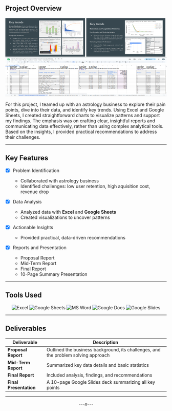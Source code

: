## Project Overview  

<div>
  <img src="/Deliverables/images/Screenshot 2025-04-27 064704.png" width="49.5%" height='120px' alt="Trend visualization_1">
  <img src="/Deliverables/images/Screenshot 2025-04-27 064716.png" width="49%" height='120px' alt="Trend visualization_2">
  <div>
  <img src="/Deliverables/images/Screenshot 2025-04-27 071520.png" width="100%" height='120px' alt="Data analysis in Excel">
  </div>  
</div>


For this project, I teamed up with an astrology business to explore their pain points, dive into their data, and identify key trends. Using Excel and Google Sheets, I created straightforward charts to visualize patterns and support my findings. The emphasis was on crafting clear, insightful reports and communicating data effectively, rather than using complex analytical tools. Based on the insights, I provided practical recommendations to address their challenges. 

---

## Key Features  

- [x] Problem Identification  
  - Collaborated with astrology business
  - Identified challenges: low user retention, high aquisition cost, revenue drop

- [x] Data Analysis  
  - Analyzed data with **Excel** and **Google Sheets**
  - Created visualizations to uncover patterns

- [x] Actionable Insights  
  - Provided practical, data-driven recommendations

- [x] Reports and Presentation  
  - Proposal Report
  - Mid-Term Report
  - Final Report
  - 10-Page Summary Presentation

---

## Tools Used  

<p align="center">
  <img src="https://img.shields.io/badge/Excel-217346?logo=microsoftexcel&logoColor=white" alt="Excel">
  <img src="https://img.shields.io/badge/Google%20Sheets-34A853?logo=googlesheets&logoColor=white" alt="Google Sheets">
  <img src="https://img.shields.io/badge/MS%20Word-2B579A?logo=microsoftword&logoColor=white" alt="MS Word">
  <img src="https://img.shields.io/badge/Google%20Docs-4285F4?logo=googledocs&logoColor=white" alt="Google Docs">
  <img src="https://img.shields.io/badge/Google%20Slides-F4B400?logo=googleslides&logoColor=white" alt="Google Slides">
</p>

---

## Deliverables  

| Deliverable | Description |
|------------|-------------|
| **Proposal Report** | Outlined the business background, its challenges, and the problem solving approach |
| **Mid-Term Report** | Summarized key data details and basic statistics |
| **Final Report** | Included analysis, findings, and recommendations |
| **Final Presentation** | A 10-page Google Slides deck summarizing all key points |

---

<div align="center">
  <em>---x---</em>
</div>

